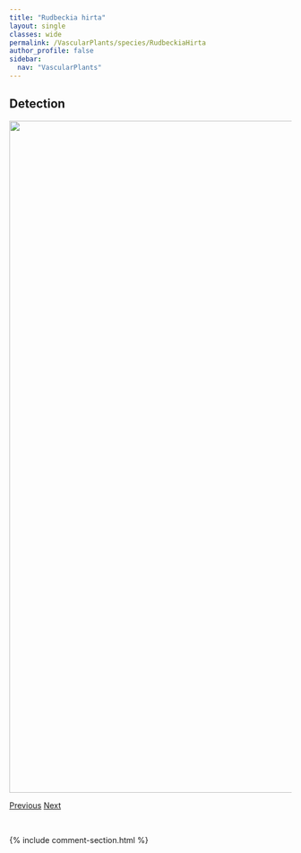 ```yaml
---
title: "Rudbeckia hirta"
layout: single
classes: wide
permalink: /VascularPlants/species/RudbeckiaHirta
author_profile: false
sidebar:
  nav: "VascularPlants"
---
```


<h2>Detection</h2>

<a href="https://drive.google.com/uc?export=view&id=1DzJPAlP3OqHjlYkxy8k1w0ZdLfyVIhkn">
<img src="https://drive.google.com/uc?export=view&id=1DzJPAlP3OqHjlYkxy8k1w0ZdLfyVIhkn" height = "1200" width = "800">
</a>


<a href="/DevelopmentWebsite/VascularPlants/species/RubusPubescens" class="pagination--pager" title="Dewberry">Previous</a> <a href="/DevelopmentWebsite/VascularPlants/species/Rumex" class="pagination--pager" title="Docks and sorrels">Next</a>

<p>&nbsp;</p>

{% include comment-section.html %}
